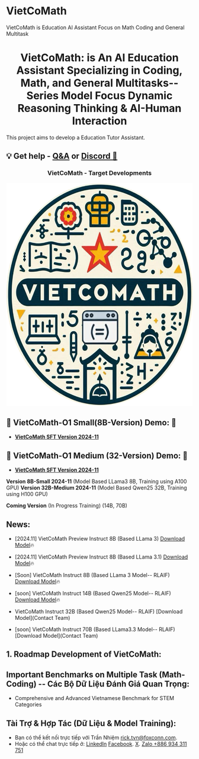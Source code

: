 # VietCoMath
VietCoMath is Education AI Assistant Focus on Math Coding and General Multitask



<h1 align="center">
  <span> VietCoMath: is An AI Education Assistant Specializing in Coding, Math, and General Multitasks-- Series Model Focus Dynamic Reasoning Thinking & AI-Human Interaction</span>
</h1>

This project aims to develop a Education Tutor Assistant.
## 💡 Get help - [Q&A](https://github.com/TranNhiem/Vietnamese_LLMs/discussions) or [Discord 💬](https://discord.gg/ygkgPNSx)

<h3 align="center">
  <span> VietCoMath - Target Developments </span>
</h3>

<div align="center">
     <img width="auto" height="600px" src="./VietComath_logo.png"/>
</div>


## 🚨 VietCoMath-O1 Small(8B-Version) Demo: 🚨
+ [**VietCoMath SFT Version 2024-11**](http://140.115.53.106:8887/)

## 🚨 VietCoMath-O1 Medium (32-Version) Demo: 🚨
+ [**VietCoMath SFT Version 2024-11**](http://140.115.53.106:7777/)

**Version 8B-Small 2024-11** (Model Based LLama3 8B, Training using A100 GPU)
**Version 32B-Medium 2024-11** (Model Based Qwen25 32B, Training using H100 GPU)

**Coming Version** (In Progress Training)  (14B, 70B)
  
## News: 
+ [2024.11] VietCoMath Preview Instruct 8B (Based LLama 3) [Download Model](https://huggingface.co/collections/VietnamAIHub/vietcomath-o1-6751ab2514bae121c806309f)🔥
+ [2024.11] VietCoMath Preview Instruct 8B (Based LLama 3.1) [Download Model](https://huggingface.co/collections/VietnamAIHub/vietcomath-o1-6751ab2514bae121c806309f)🔥

+ [Soon] VietCoMath Instruct 8B (Based LLama 3 Model-- RLAIF) [Download Model](SOON)🔥
+ [soon] VietCoMath Instruct 14B (Based Qwen25  Model-- RLAIF) [Download Model](SOON)🔥
  
+ VietCoMath Instruct 32B (Based Qwen25  Model-- RLAIF) [Download Model](Contact Team)
+ [soon] VietCoMath Instruct 70B (Based LLama3.3  Model-- RLAIF) [Download Model](Contact Team)


## 1. Roadmap Development of VietCoMath: 


## Important Benchmarks on Multiple Task (Math-Coding) -- Các Bộ Dữ Liệu Đánh Giá Quan Trọng: 

+ Comprehensive and Advanced Vietnamese Benchmark for STEM Categories
  



## Tài Trợ & Hợp Tác (Dữ Liệu & Model Training):
  - Bạn có thể kết nối trực tiếp với Trần Nhiệm [rick.tvn@foxconn.com]().
  - Hoặc có thể chat trực tiếp ở: [LinkedIn](https://www.linkedin.com/in/tran-nhiem-ab1851125/) [Facebook](https://www.facebook.com/jean.tran.336). [X](https://twitter.com/TranRick2). [Zalo +886 934 311 751]()

